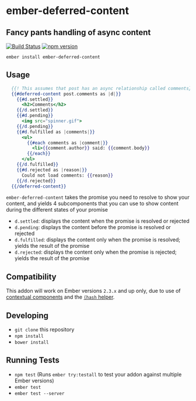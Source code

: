 # ember-deferred-content
## Fancy pants handling of async content
[![Build Status](https://travis-ci.org/danmcclain/ember-deferred-content.svg?branch=master)](https://travis-ci.org/danmcclain/ember-deferred-content)
[![npm version](https://badge.fury.io/js/ember-deferred-content.svg)](https://badge.fury.io/js/ember-deferred-content)


```no-highlight
ember install ember-deferred-content
```

## Usage

```hbs
  {{! This assumes that post has an async relationship called comments}}
  {{#deferred-content post.comments as |d|}}
    {{#d.settled}}
      <h2>Comments</h2>
    {{/d.settled}}
    {{#d.pending}}
      <img src="spinner.gif">
    {{/d.pending}}
    {{#d.fulfilled as |comments|}}
      <ul>
        {{#each comments as |comment|}}
          <li>{{comment.author}} said: {{comment.body}}
        {{/each}}
      </ul>
    {{/d.fulfilled}}
    {{#d.rejected as |reason|}}
      Could not load comments: {{reason}}
    {{/d.rejected}}
  {{/deferred-content}}
```

`ember-deferred-content` takes the promise you need to resolve to show
your content, and yields 4 subcomponents that you can use to show
content during the different states of your promise

 - `d.settled`: displays the content when the promise is resolved or
   rejected
 - `d.pending`: displays the content before the promise is resolved or
   rejected
 - `d.fulfilled`: displays the content only when the promise is
   resolved; yields the result of the promise
 - `d.rejected`: displays the content only when the promise is rejected;
   yields the result of the promise

## Compatibility

This addon will work on Ember versions `2.3.x` and up only, due to use
of [contextual
components](http://emberjs.com/blog/2016/01/15/ember-2-3-released.html#toc_contextual-components)
and the [`(hash` helper](http://emberjs.com/blog/2016/01/15/ember-2-3-released.html#toc_hash-helper).


## Developing

* `git clone` this repository
* `npm install`
* `bower install`

## Running Tests

* `npm test` (Runs `ember try:testall` to test your addon against multiple Ember versions)
* `ember test`
* `ember test --server`

